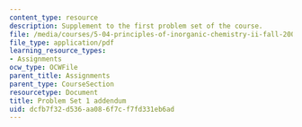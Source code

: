```yaml
---
content_type: resource
description: Supplement to the first problem set of the course.
file: /media/courses/5-04-principles-of-inorganic-chemistry-ii-fall-2008/dcfb7f32d536aa086f7cf7fd331eb6ad_5_04_f08_ps1_pt2.pdf
file_type: application/pdf
learning_resource_types:
- Assignments
ocw_type: OCWFile
parent_title: Assignments
parent_type: CourseSection
resourcetype: Document
title: Problem Set 1 addendum
uid: dcfb7f32-d536-aa08-6f7c-f7fd331eb6ad
---
```

